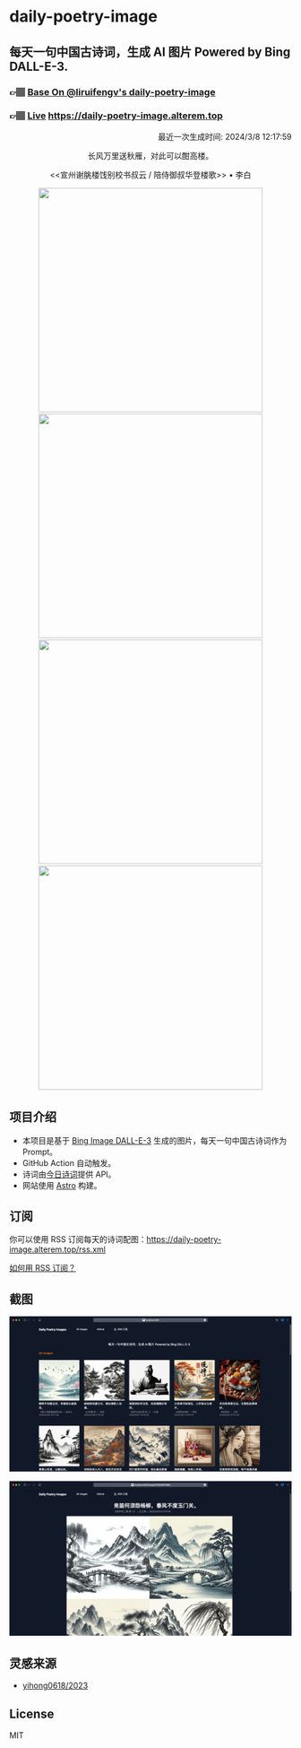 
# daily-poetry-image

## 每天一句中国古诗词，生成 AI 图片 Powered by Bing DALL-E-3.

### 👉🏽 [Base On @liruifengv's daily-poetry-image](https://github.com/liruifengv/daily-poetry-image)

### 👉🏽 [Live](https://daily-poetry-image.alterem.top/) https://daily-poetry-image.alterem.top

<p align="right">
  最近一次生成时间: 2024/3/8 12:17:59
</p>
<p align="center">
长风万里送秋雁，对此可以酣高楼。
</p>
<p align="center">
<<宣州谢脁楼饯别校书叔云 / 陪侍御叔华登楼歌>> • 李白
</p>
<p align="center">
<img src="https://tse2.mm.bing.net/th/id/OIG2..nVQb7DysjOs64T1aApw" height="400" width="400" />
<img src="https://tse3.mm.bing.net/th/id/OIG2.Q3CMnowp6M0_4.B4AMrG" height="400" width="400" />
<img src="https://tse4.mm.bing.net/th/id/OIG2.RU8FJlHqgPh6MYI3fr5X" height="400" width="400" />
<img src="https://tse3.mm.bing.net/th/id/OIG2.Jq_ZiEUEOTvKuJsgBwxU" height="400" width="400" />
</p>

## 项目介绍

-   本项目是基于 [Bing Image DALL-E-3](https://www.bing.com/images/create) 生成的图片，每天一句中国古诗词作为 Prompt。
-   GitHub Action 自动触发。
-   诗词由[今日诗词](https://www.jinrishici.com/)提供 API。
-   网站使用 [Astro](https://astro.build) 构建。

## 订阅

你可以使用 RSS 订阅每天的诗词配图：https://daily-poetry-image.alterem.top/rss.xml

[如何用 RSS 订阅？](https://zhuanlan.zhihu.com/p/55026716)

## 截图

![图片列表](./screenshots/Snipaste_2023-12-28_21-00-26.png)

![图片详情](./screenshots/Snipaste_2023-12-28_21-00-53.png)

## 灵感来源

-   [yihong0618/2023](https://github.com/yihong0618/2023)

## License

MIT
